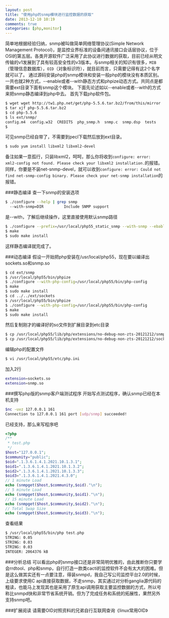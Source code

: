 ```yaml
---
layout: post
title: "使用php的snmp模块进行监控数据的获取"
date: 2013-12-10 10:19
comments: true
categories: [php,monitor] 
---
```

简单地根据经验归纳，snmp被叫做简单网络管理协议(Simple Network Management Protocol)，是监控业界标准的设备间通讯接口会话层协议，位于OSI的第五层。各类开源软件广泛采用了此协议进行数据的获取，目前已经从明文传输的v1发展到了具有较高安全性的v3版本。与snmp相关的知识有很多，` MIB `（管理信息数据库），` OID `（对象标识符），就目前而言，只需要记得有这2个名字就可以了。
通过源码安装php的snmp模块和安装一般php的模块没有本质区别。一共也就2种方式，--enable或者--with静态方式和phpize动态方式。共同点是都需要ext目录下面有snmp这个模块。
下面先论述如以--enable或者--with的方式来把snmp静态编译到php中去。
首先下载php软件包。
<!-- more -->
```sh
$ wget wget http://tw1.php.net/get/php-5.5.6.tar.bz2/from/this/mirror
$ tar xjf php-5.5.6.tar.bz2
$ cd php-5.5.6
$ ls ext/snmp/
config.m4  config.w32  CREDITS  php_snmp.h  snmp.c  snmp.dsp  tests
$
```
可见snmp已经自带了，不需要到pecl下载然后放到ext目录。
```sh
$ sudo yum install libxml2 libxml2-devel 
```
备注如果一意孤行，只装libxml2，呵呵，那么你将收到` configure: error: xml2-config not found. Please check your libxml2 installation. `的报错。同样，你要是不装net-snmp-devel，就可以收到` configure: error: Could not find net-snmp-config binary. Please check your net-snmp installation `的报错。 

###静态编译
查一下snmp的安装选项
```sh
$ ./configure --help | grep snmp
  --with-snmp=DIR         Include SNMP support
```
是--with，了解后继续操作，这里直接使用默认snmp路径
```sh
$ ./configure --prefix=/usr/local/php55_static_snmp --with-snmp --ebable-sockets 
$ make
$ sudo make install
```
这样静态编译就完成了。

###动态编译
假设一开始把php安装在/usr/local/php55，现在要以编译出sockets.so和snmp.so
```sh
$ cd ext/snmp
$ /usr/local/php55/bin/phpize
$ ./configure --with-php-config=/usr/local/php55/bin/php-config
$ make
$ sudo make install
$ cd ../../ext/sockets
$ /usr/local/php55/bin/phpize
$ ./configure --with-php-config=/usr/local/php55/bin/php-config
$ make
$ sudo make install
```
然后复制刚才的编译好的so文件到扩展目录到etc目录
```sh
$ cp /usr/local/php55/lib/php/extensions/no-debug-non-zts-20121212/snmp.so /usr/local/php55/etc/
$ cp /usr/local/php55/lib/php/extensions/no-debug-non-zts-20121212/sockets.so /usr/local/php55/etc/
```
编辑php的配置文件
```sh
$ vi /usr/local/php55/etc/php.ini
```
加入2行
```sh
extension=sockets.so 
extension=snmp.so
```

###撰写php版的snmp客户端测试程序
开始写点测试程序，确认snmp已经在本机支持
```sh
$nc -uvz 127.0.0.1 161
Connection to 127.0.0.1 161 port [udp/snmp] succeeded!
```
已经支持，那么来写程序吧
```php
<?php
/**
 * test.php
 */
$host="127.0.0.1";
$community="public";
$oid=".1.3.6.1.4.1.2021.10.1.3.1";
$oid1=".1.3.6.1.4.1.2021.10.1.3.2";
$oid2=".1.3.6.1.4.1.2021.10.1.3.3";
$oid3=".1.3.6.1.4.1.2021.4.3.0";
// 1 minute Load
echo (snmpget($host,$community,$oid)."\n");
// 5 minute Load
echo (snmpget($host,$community,$oid1)."\n");
// 15 minute Load
echo (snmpget($host,$community,$oid2)."\n");
// Total Swap Size
echo (snmpget($host,$community,$oid3)."\n");
```
查看结果
```sh
$ /usr/local/php55/bin/php test.php
STRING: 0.05
STRING: 0.03
STRING: 0.03
INTEGER: 2064376 kB


```

###分析总结
可以看出php的snmp接口还是非常简明优雅的，由此推断你只要学会rrdtool、php和snmp，自行打造一款类cacti的监控软件不会有太大的困难。但是这么做其实还有一点要注意，得装snmpd，我自己写公司监控平台2.0的时候，上级要求使用C api直接获取数据，不走snmp，其实通过对分析ganglia源代码的粗读，也能马上发现其也是采用了原生api调用获取主要监控数据的方式，所以号称比snmpd快和非常节省系统开销。但为了完成任务和系统的拓展性，果然另外支持snmp吧。

###扩展阅读
请需要OID对照资料的兄弟自行互联网查询《linux常用OID》
